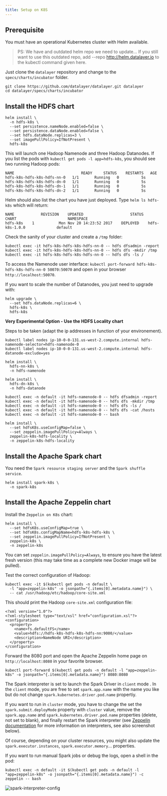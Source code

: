 ```yaml
---
title: Setup on K8S
---
```


## Prerequisite

You must have an operational Kubernetes cluster with Helm available.

> PS: We have and outdated helm repo we need to update...
> If you still want to use this outdated repo, add --repo http://helm.datalayer.io to the kubectl command given here.

Just clone the `datalayer` repository and change to the `specs/charts/incubator` folder.

```
git clone https://github.com/datalayer/datalayer.git datalayer
cd datalayer/specs/charts/incubator
```

## Install the HDFS chart

```
helm install \
  -n hdfs-k8s \
  --set persistence.nameNode.enabled=false \
  --set persistence.dataNode.enabled=false \
  --set hdfs.dataNode.replicas=3 \
  --set imagePullPolicy=IfNotPresent \
  hdfs-k8s
```

This will launch one Hadoop Namenode and three Hadoop Datanodes. If you list the pods with `kubectl get pods -l app=hdfs-k8s`, you should see two running Hadoop pods:

```
NAME                              READY     STATUS    RESTARTS   AGE
hdfs-k8s-hdfs-k8s-hdfs-nn-0   1/1       Running   0          5s
hdfs-k8s-hdfs-k8s-hdfs-dn-0   1/1       Running   0          5s
hdfs-k8s-hdfs-k8s-hdfs-dn-1   1/1       Running   0          5s
hdfs-k8s-hdfs-k8s-hdfs-dn-2   1/1       Running   0          5s
```

Helm should also list the chart you have just deployed. Type `helm ls hdfs-k8s` which will return:

```
NAME         	REVISION	UPDATED                 	STATUS  	CHART                     	NAMESPACE
hdfs-k8s   	1       	Mon Nov 20 14:23:52 2017	DEPLOYED	hdfs-k8s-1.0.0          	default  
```

Check the sanity of your cluster and create a `/tmp` folder:

```
kubectl exec -it hdfs-k8s-hdfs-k8s-hdfs-nn-0 -- hdfs dfsadmin -report
kubectl exec -it hdfs-k8s-hdfs-k8s-hdfs-nn-0 -- hdfs dfs -mkdir /tmp
kubectl exec -it hdfs-k8s-hdfs-k8s-hdfs-nn-0 -- hdfs dfs -ls /
```

To access the Namenode user interface: `kubectl port-forward hdfs-k8s-hdfs-k8s-hdfs-nn-0 50070:50070` and open in your browser `http://localhost:50070`.

If you want to scale the number of Datanodes, you just need to upgrade with:

```
helm upgrade \
  --set hdfs.dataNode.replicas=6 \
  hdfs-k8s \
  hdfs-k8s
```

**Very Experimental Option - Use the HDFS Locality chart**

Steps to be taken (adapt the ip addresses in function of your environement).

```
kubectl label nodes ip-10-0-0-131.us-west-2.compute.internal hdfs-namenode-selector=hdfs-namenode-0
kubectl label nodes ip-10-0-0-131.us-west-2.compute.internal hdfs-datanode-exclude=yes
```

```
helm install \
  hdfs-nn-k8s \
  -n hdfs-namenode
```

```
helm install \
  hdfs-dn-k8s \
  -n hdfs-datanode
```

```
kubectl exec -n default -it hdfs-namenode-0 -- hdfs dfsadmin -report
kubectl exec -n default -it hdfs-namenode-0 -- hdfs dfs -mkdir /tmp
kubectl exec -n default -it hdfs-namenode-0 -- hdfs dfs -ls /
kubectl exec -n default -it hdfs-namenode-0 -- hdfs dfs -cat /hosts
kubectl exec -n default -it hdfs-namenode-0 -- bash
```

```
helm install \
  --set hdfsK8s.useConfigMap=false \
  --set zeppelin.imagePullPolicy=Always \
  zeppelin-k8s-hdfs-locality \
  -n zeppelin-k8s-hdfs-locality
```

## Install the Apache Spark chart

You need the `Spark resource staging server` and the `Spark shuffle service`.

```
helm install spark-k8s \
  -n spark-k8s
```

## Install the Apache Zeppelin chart

Install the `Zeppelin on K8s` chart:

```
helm install \
  --set hdfsK8s.useConfigMap=true \
  --set hdfsK8s.configMapName=hdfs-k8s-hdfs-k8s \
  --set zeppelin.imagePullPolicy=IfNotPresent \
  zeppelin-k8s \
  -n zeppelin-k8s
```

You can set `zeppelin.imagePullPolicy=Always`, to ensure you have the latest fresh version (this may take time as a complete new Docker image will be pulled).

Test the correct configuration of Hadoop:

```
kubectl exec -it $(kubectl get pods -n default \
  -l "app=zeppelin-k8s" -o jsonpath="{.items[0].metadata.name}") \
  -- cat /usr/hadoop/etc/hadoop/core-site.xml
```

This should print the Hadoop `core-site.xml` configuration file:

```
<?xml version="1.0"?>
<?xml-stylesheet type="text/xsl" href="configuration.xsl"?>
<configuration>
  <property>
    <name>fs.defaultFS</name>
    <value>hdfs://hdfs-k8s-hdfs-k8s-hdfs-nn:9000/</value>
    <description>NameNode URI</description>
  </property>
</configuration>
```

Forward the 8080 port and open the Apache Zeppelin home page on `http://localhost:8080` in your favorite browser.

```
kubectl port-forward $(kubectl get pods -n default -l "app=zeppelin-k8s" -o jsonpath="{.items[0].metadata.name}") 8080:8080
```

The Spark interpreter is set to launch the Spark Driver in `client` mode . In the `client` mode, you are free to set `spark.app.name` with the name you like but do not change `spark.kubernetes.driver.pod.name` propertiy.

If you want to run in `cluster` mode, you have to change the set the `spark.submit.deployMode` property with `cluster` value, remove the `spark.app.name` and `spark.kubernetes.driver.pod.name` properties (delete, not set to blank), and finally restart the Spark interpreter (see [Zeppelin documentation](https://zeppelin.apache.org/docs/latest/manual/interpreters.html) for more information on interpreters, see also screenshot below).

Of course, depending on your cluster resources, you might also update the `spark.executor.instances`, `spark.executor.memory`... properties.

If you want to run manual Spark jobs or debug the logs, open a shell in the pod:

```
kubectl exec -n default -it $(kubectl get pods -n default -l "app=zeppelin-k8s" -o jsonpath="{.items[0].metadata.name}") -c zeppelin -- bash
```

![spark-interpreter-config](/images/docker/spark-interpreter-config.png "spark-interpreter-config")
